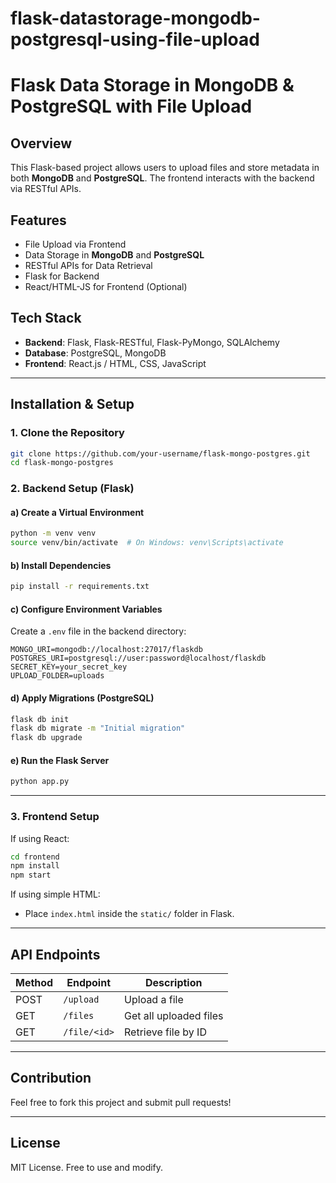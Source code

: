 # flask-datastorage-mongodb-postgresql-using-file-upload
# Flask Data Storage in MongoDB & PostgreSQL with File Upload

## Overview
This Flask-based project allows users to upload files and store metadata in both **MongoDB** and **PostgreSQL**. The frontend interacts with the backend via RESTful APIs.

## Features
- File Upload via Frontend
- Data Storage in **MongoDB** and **PostgreSQL**
- RESTful APIs for Data Retrieval
- Flask for Backend
- React/HTML-JS for Frontend (Optional)

## Tech Stack
- **Backend**: Flask, Flask-RESTful, Flask-PyMongo, SQLAlchemy
- **Database**: PostgreSQL, MongoDB
- **Frontend**: React.js / HTML, CSS, JavaScript

---

## Installation & Setup

### 1. Clone the Repository
```sh
git clone https://github.com/your-username/flask-mongo-postgres.git
cd flask-mongo-postgres
```

### 2. Backend Setup (Flask)
#### a) Create a Virtual Environment
```sh
python -m venv venv
source venv/bin/activate  # On Windows: venv\Scripts\activate
```

#### b) Install Dependencies
```sh
pip install -r requirements.txt
```

#### c) Configure Environment Variables
Create a `.env` file in the backend directory:
```
MONGO_URI=mongodb://localhost:27017/flaskdb
POSTGRES_URI=postgresql://user:password@localhost/flaskdb
SECRET_KEY=your_secret_key
UPLOAD_FOLDER=uploads
```

#### d) Apply Migrations (PostgreSQL)
```sh
flask db init
flask db migrate -m "Initial migration"
flask db upgrade
```

#### e) Run the Flask Server
```sh
python app.py
```

---

### 3. Frontend Setup
If using React:
```sh
cd frontend
npm install
npm start
```
If using simple HTML:
- Place `index.html` inside the `static/` folder in Flask.

---

## API Endpoints
| Method | Endpoint         | Description           |
|--------|----------------|----------------------|
| POST   | `/upload`       | Upload a file       |
| GET    | `/files`        | Get all uploaded files |
| GET    | `/file/<id>`    | Retrieve file by ID |

---

## Contribution
Feel free to fork this project and submit pull requests!

---

## License
MIT License. Free to use and modify.


